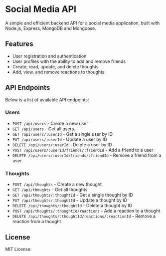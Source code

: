
# Social Media API

A simple and efficient backend API for a social media application, built with Node.js, Express, MongoDB and Mongoose.

## Features

- User registration and authentication
- User profiles with the ability to add and remove friends
- Create, read, update, and delete thoughts
- Add, view, and remove reactions to thoughts

## API Endpoints

Below is a list of available API endpoints:

### Users

- `POST /api/users` - Create a new user
- `GET /api/users` - Get all users
- `GET /api/users/:userId` - Get a single user by ID
- `PUT /api/users/:userId` - Update a user by ID
- `DELETE /api/users/:userId` - Delete a user by ID
- `POST /api/users/:userId/friends/:friendId` - Add a friend to a user
- `DELETE /api/users/:userId/friends/:friendId` - Remove a friend from a user

### Thoughts

- `POST /api/thoughts` - Create a new thought
- `GET /api/thoughts` - Get all thoughts
- `GET /api/thoughts/:thoughtId` - Get a single thought by ID
- `PUT /api/thoughts/:thoughtId` - Update a thought by ID
- `DELETE /api/thoughts/:thoughtId` - Delete a thought by ID
- `POST /api/thoughts/:thoughtId/reactions` - Add a reaction to a thought
- `DELETE /api/thoughts/:thoughtId/reactions/:reactionId` - Remove a reaction from a thought

## License

MIT License
